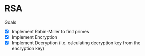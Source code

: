 # RSA

Goals
- [x] Implement Rabin-Miller to find primes
- [x] Implement Encryption
- [x] Implement Decryption (i.e. calculating decryption key from the encryption key)
